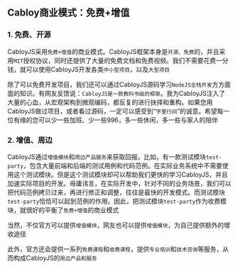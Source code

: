 ## Cabloy商业模式：免费+增值

### 1. 免费、开源

CabloyJS采用`免费+增值`的商业模式。CabloyJS框架本身是`开源、免费`的，并且采用`MIT`授权协议，同时还提供了大量的免费文档和免费视频。我们不需要花费一分钱，就可以使用CabloyJS开发各类`中小型项目`，以及`大型项目`

除了可以免费开发项目，我们还可以通过CabloyJS源码学习`NodeJS全栈开发`方方面面的知识。有网友反馈说：`CabloyJS是一款教科书级的框架`。我为CabloyJS注入了大量的心血，从宏观架构到微观编码，都反复的进行抉择和重构。如果您用CabloyJS做过项目，或者看过源码，一定可以感受到“`字里行间`”的诚意。希望每一位有缘的您可以少一些加班、少一些996，多一些休闲，多一些与家人的陪伴

### 2. 增值、周边

CabloyJS通过`增值模块`和`周边产品服务`来获取回报。比如，有一款测试模块`test-party`，包含大量前端和后端的测试用例和代码范例。在实际业务系统中不需要使用这个测试模块。但是这个测试模块却可以帮助我们更快的学习CabloyJS，并且加速实际项目的开发。毋庸讳言，在实际开发中，针对不同的业务场景，我们可以把代码范例拷贝过来，再进行修正和调整，往往是最快的开发模式。而测试模块`test-party`恰恰可以起到范例的作用。因此，把测试模块`test-party`作为收费模块，就很好的平衡了`免费+增值`的商业模式

当然，不仅官方可以提供`增值模块`，网友也可以提供`增值模块`，为自己提供额外的增收途径

此外，官方还会提供一系列`免费课程`和`收费课程`，提供`专业培训`和`技术咨询`等服务，从而构成CabloyJS的`周边产品和服务`